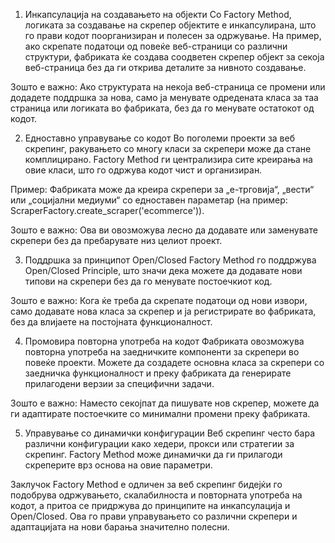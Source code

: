 1. Инкапсулација на создавањето на објекти
Со Factory Method, логиката за создавање на скрепер објектите е инкапсулирана, што го прави кодот поорганизиран и полесен за одржување. На пример, ако скрепате податоци од повеќе веб-страници со различни структури, фабриката ќе создава соодветен скрепер објект за секоја веб-страница без да ги открива деталите за нивното создавање.

Зошто е важно:
Ако структурата на некоја веб-страница се промени или додадете поддршка за нова, само ја менувате одредената класа за таа страница или логиката во фабриката, без да го менувате остатокот од кодот.

2. Едноставно управување со кодот
Во поголеми проекти за веб скрепинг, ракувањето со многу класи за скрепери може да стане комплицирано. Factory Method ги централизира сите креирања на овие класи, што го одржува кодот чист и организиран.

Пример:
Фабриката може да креира скрепери за „е-трговија“, „вести“ или „социјални медиуми“ со едноставен параметар (на пример: ScraperFactory.create_scraper('ecommerce')).

Зошто е важно:
Ова ви овозможува лесно да додавате или заменувате скрепери без да пребарувате низ целиот проект.

3. Поддршка за принципот Open/Closed
Factory Method го поддржува Open/Closed Principle, што значи дека можете да додавате нови типови на скрепери без да го менувате постоечкиот код.

Зошто е важно:
Кога ќе треба да скрепате податоци од нови извори, само додавате нова класа за скрепер и ја регистрирате во фабриката, без да влијаете на постојната функционалност.

4. Промовира повторна употреба на кодот
Фабриката овозможува повторна употреба на заедничките компоненти за скрепери во повеќе проекти. Можете да создадете основна класа за скрепери со заедничка функционалност и преку фабриката да генерирате прилагодени верзии за специфични задачи.

Зошто е важно:
Наместо секојпат да пишувате нов скрепер, можете да ги адаптирате постоечките со минимални промени преку фабриката.

5. Управување со динамички конфигурации
Веб скрепинг често бара различни конфигурации како хедери, прокси или стратегии за скрепинг. Factory Method може динамички да ги прилагоди скреперите врз основа на овие параметри.

Заклучок
Factory Method е одличен за веб скрепинг бидејќи го подобрува одржувањето, скалабилноста и повторната употреба на кодот, а притоа се придржува до принципите на инкапсулација и Open/Closed. Ова го прави управувањето со различни скрепери и адаптацијата на нови барања значително полесни.
